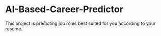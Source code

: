 # AI-Based-Career-Predictor
This project is predicting job roles best suited for you according to your resume.
